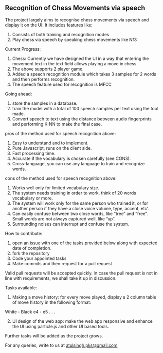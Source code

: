 ## Recognition of Chess Movements via speech

The project largely aims to recognise chess movements via speech and display it on the UI. It includes features like:
1. Consists of both training and recognition modes
2. Play chess via speech by speaking chess movements like Nf3

Current Progress:
1. Chess: Currently we have designed the UI in a way that entering the movement text in the text field allows playing a move in chess.
2. The above supports 2 player game.
3. Added a speech recognition module which takes 3 samples for 2 words and then performs recognition.
4. The speech feature used for recognition is MFCC

Going ahead:
1. store the samples in a database.
2. train the model with a total of 100 speech samples per text using the tool made.
3. Convert speech to text using the distance between audio fingerprints and performing K-NN to make the final case.

pros of the method used for speech recognition above:
1. Easy to understand and to implement.
2. Pure Javascript, runs on the client side.
3. Fast processing time.
4. Accurate if the vocabulary is chosen carefully (see CONS).
5. Cross-language, you can use any language to train and recognize words.

cons of the method used for speech recognition above:
1. Works well only for limited vocabulary size.
2. The system needs training in order to work, think of 20 words vocabulary or more.
3. The system will work only for the same person who trained it, or for another person if  they have a close voice volume, type, accent, etc’.
4. Can easily confuse between two close words, like “tree” and “free”. Small words are not always captured well, like “up”.
5. Surrounding noises can interrupt and confuse the system.

How to contribute:
1. open an issue with one of the tasks provided below along with expected date of completion.
2. fork the repository
3. Code your appointed tasks
4. Make commits and then request for a pull request

Valid pull requests will be accepted quickly. In case the pull request is not in line with requirements, we shall take it up in discussion.

Tasks available:
1. Making a move history: for every move played, display a 2 column table of move history in the following format:

White - Black
e4 - e5
.
.
.

2. UI design of the web app: make the web app responsive and enhance the UI using particle.js and other UI based tools.

Further tasks will be added as the project grows.

For any queries, write to us at atulsingh.pks@gmail.com
